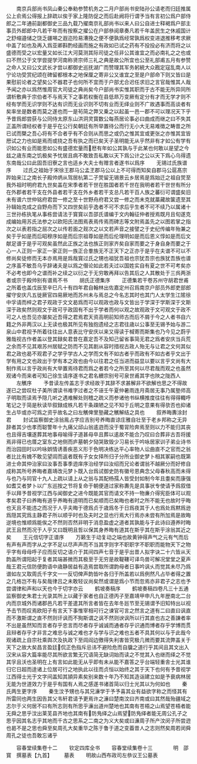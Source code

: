 <!-- { "loadSidebar": true } -->
　　南京兵部尚书凤山秦公奉勑参赞机务之二月户部尚书安陆孙公请老而归廷推属公上俞焉公得报上辞疏以俟于家上隆防促之而后赴阙将行谓予当有言初公爲户部侍郎之二年通前副都御史三品九载乃擢南京礼部尚书以来人曰公自进士释褐爲户部主事员外郎郎中凡若干年而有按察之擢公在户部叅阅章奏凡若千年盖民生之休戚国计之舒缩邉储之饶乏疆埸之遐迩险易漕挽之便不便孰爲经常孰爲权变进退推移考求厥中盖了如也及再入爲亚卿斟酌经画而施之有政如已试之药有不投投必有济而将之以盛德而受之以宏量又如长江大河莫测其际司徒之任非公其谁宜之而必南礼之之也或曰不然公于文学尝提学河南称贤宗师三礼之典是故公所宜也公至礼部甫五月有参赞之命人又曰公文武长才尝以都御史巡抚湖广而赞理其军务躬綂大众戡定寇乱南人以宁论功受赏纪颂在碑留都根本之地保厘之寄非公又谁宜之至是户部命下则又皆曰是果慰前论者之望矣公不器君子也何所不宜而于户部尤合迟任求旧之言官哉惟其人哉予闻之亦以爲然惟周官大司徒之典尚矣今户部尚书实惟其职而于古不能无所异同所谓析敷典于宗伯者不与焉天下之事若权衡在县低昻万变厥有定分有才而无学才则不经有学而无识学则不达有识而无业识则不切有业而无绎业则不广故遇事而高谈者有矣率坐是数者而莫之遂也而一是茍简之弊又乗之以起虽一邑一郡不可以理况天下乎予昔爲郎尝获与公同侍太原东山洪洞灵寳数公每燕居论事必曰曲成而继之曰不失其正盖所谓经权者于是乎在公行矣朝廷有所举置待公而行无小大无易难徴之畴昔之所已试而槩之吾心将有不合者乎有不合则从而思之或仍之惟其宜或更张之亦惟其宜皆厯试之力也如是焉而或挠之吾有执之而已矣天子圣明能无从乎然非有才如公有学有识如公有业而能思如公有盛德宏量而厯有年如公其孰与于此某也何敢以是望之今兹之歳东南之饥极矣予忧居且病不敢致吾私敢以天下爲公计之公以天下爲心乌得遗东南哉公曰此固吾旧寮之言也适乡大夫士有赠言者遂书以爲序
　　无锡过氏族谱序
　　过氏之祖始于宋徐王郡马公孟玊郡马公以上不可得而知矣自郡马公扈髙宗跸始来江之南长子殿帅炳从驾居杭第二子焸留无锡景云乡居焉是爲始迁之祖自焸至我外祖时明府君九世矣盖在宋季者若干世在胜国者若千世在我明者若干世世有所分在外郡者若干支在外县者若干支在外乡者若干支总凡若干百人族之蕃衍可谓盛矣旧未有谱六世仲铭府君尝一修之至十世野舟府君又尝一修之而未克就藁藏故箧遗至其孙辑始克成之自野舟而下又四世矣前乎逸者不可不求后乎生者不可不续乃以属诸十三世孙栋执笔从事栋尝请法于寳寳以吾邵氏谱编于文内翰征仲者授焉既月且旬遂克成编始用苏氏法参之以欧阳氏法图焉表焉传焉而碑志等文附焉盖先之以图若掌之指次之以表若指之屈次之以传若面之觌次之以文若声音之接譬之于史纪传编年殆兼之矣于乎如是而后昭穆序如是而后宗祖尊如是而后伦理明如是而后恩义惇如是而后文献足谱于是乎可观矣虽然此正族之法也族正则家齐矣自家而要之于身自身而要之于心一人正则一家正一家正则一族正合羣族无不正天下之正亦于是乎在夫谱不可以不修尚矣徒修而无本亦焉用是爲哉寳过氏之甥也祖犹吾祖也宗犹吾宗也族犹吾族也谱之序虽不敏吾乌乎辞诸夫是以爲之僣论如此若夫过以国姓实自有夏之世不可考矣亦不必考也即今之谱而补之续之以衍之于无穷敢再拜以告其后之人其散处于三呉两浙者或宗于殿帅别有谱焉不书
　　胡氏正德集序
　　正德集若干卷苏州守胡君世甫之所着也盖戊辰至辛巳凡十有四年君自翰林出佐嘉定州召爲南京户部员外郎吏部郎擢守安庆凡五徙厥官四易厥地而苏州未与焉总之今名志其时也其门人太学生江隂徐中孚请而梓之君子观政于文文曷爲而可以观政也政与文皆出于学深于学斯深于文斯深于政矣然则观文于政可乎政固有不出于学者而何以观之故观政于文可观文于政不可之人也吾见亦屡矣近吾得之君焉君天资高明前知师古而后不屑于今之人者书自六籍之外非两汉以上无读也极其所见有独抱遗经之志君往歳以公事至无锡予始与游二泉山中君视予所着往往出人意表比守安庆以来又得读于椷寄而斯集也乃今见之蔚乎雅哉视古作者盖以登其録矣君昔在嘉定吾不及知己留省事简无君之爲者安庆当兵荒之余而不见其艰苏州居赋之防而不见其剧从容时措视古政人殆无与让君之文何其似君之政也曷不观君子之学乎学古人之学而文有不如古者乎而政有不如古者乎文出于学有用之文也政出于学有本之政也由今以往君之任当进而益显以要以言乎文尚有大制作焉以言乎政尚有大举置焉待君而爲之者若今之所至其何以尽君哉而观之也虽然观诸今而来者可知己徐生请序遂书之君名纉宗别号可泉世甫其字也陜之陇西人
　　左觽序
　　予昔读左传盖志于求经故于其辞不求甚解非不欲解也思之不得故遂已之尝叹杜子美所谓读书难字过者之不诬壬午夏仲暑雨连月斋居无事乃属塾师高子明取而读焉予隠几听之遇难解处则稽之疏义而参诸他书纵横推度往往有得得輙呼笔记之于简是秋读毕叙録成帙凡若干条疎陋之见不知于丘明之意果有得欤否也抑诸生占毕或亦可爲之资乎故名之曰左觽俾里塾藏之觽解结之具也
　　叙养晦夀涂封君
　　封试监察御史涂翁鳯占字应吉别号养晦直谅庄雅自壮至于老乡邦称之无异辞者其少也孝而聪警年十九痛父邱山翁逺逰而没于蜀冐险奔焉至则以力不能归其丧也且得吉壤遂葬其地事母喻得子道甚母卒且葬以逺故不能合乃叹曰合葬非古吾将援焉非得已也厝之室东之地侧而庐墓朝夕恸哭致毁少习易长于吟咏居家训子弟业诗书而治园田时以吟咏娯情诱善疾恶义形于色明决练达平心率物人讼曲直不之官而之翁者比比有媿不敢见望闾而返者既有子女女择所归子分所业御史梦卜相其冢嗣也既第进士命其仲治家曰汝事吾事季逰庠序治经学曰汝绍而兄论者谓翁不越厥分而好修自成称其所号养晦者嘉靖改元梦卜既入台爲试御史防有徽号恩典念父母春秋高而未得与也乃与同官十九人上疏以请上从之翁与其配杨孺人皆受封如制今年且耋矣而康强如耆艾者梦卜以广东巡按之节将复命于朝便道过家称夀先是具事状专使请予爲叙借手以拜予昔视学江西与闻御史之进今既能其官而请文不持一物亷介得宪臣体可以观孝矣君子曰养晦有道乎养晦有道明而已矣顺而已矣晦也者时之所不能无也故时乎晦也天且不能违之而况于人乎夫晦于德爲贞于歳爲冬于日爲夜其于人也爲处爲黙爲逊爲隠其究爲主静君子所以顺乎时也及夫时之显也行焉大行焉亦未尝有所加焉是故晦逆境也惟顺爲能俟之不然则否然非明于消息盈虚之道者其孰能与于此诗曰遵养时晦武王且然而况于人乎又曰既明且哲以保其身养晦有道其在斯乎其在斯乎涂翁其近之矣
　　王元信切字正谱序
　　万籁生于动复动之端也故黄钟得声气之元有气而后有声有声而字从之字不足以尽声声而不当其字则字不职职字不职职而能物天下之物乎字有母母呼子应而反切之语介于其间四声七音于是乎出昔人拟字诀二十六皆从天韵盖所谓阳起于复者其端甚微而其极至于无穷是故鞮鞻可译鸟兽可解况堂堂之夏声哉王君元信防便韵语中歳静居益有造焉尝取所谓韵母者日事吟讽乆而觉其未尽乃爲谱如左又取周氏千字文一一反切俾声韵皆叶各归于所盖若以爲例然凡占毕者得之置之几格岂不有与矣哉律吕之未敢轻议尚矣然或谓是爲小节而忽焉亦非君子之志也予尝谓律和声和以天也今于切字亦云
　　鹤坡奏稿序
　　鹤坡奏稿四卷凡三十五通监察御史朱君士光录其所上以藏于家者也自正德丙子至嘉靖甲申凡九年歴南北二台内而京城外而诸郡邑凡若干差遣其所言者皆在去年冬廵节至无锡谓予旧知特出以视予击节而叹焉欧阳子有言天下事惟宰相可行之谏官可言之然言之道有二曰直曰讽直而不激斯谓之直不然则讦讽而不狥斯谓之讽不然则谀讽所以行其直也古之善諌者率不出是虽然知而言者存乎忠言而尽者存乎诚诚而通者存乎识通而博者存乎学博而贯且辩者存乎才非言之难忠与诚之难也才与学与识之难也五者不具其何以与于此哉今观诸疏上自宗社乘舆次及执政下至闾阎边徼得失利害皆究极几微而要其流弊盖关于天下之故大矣昌言盈廷侃正色指斥忌讳不避险危而自牖之道行乎其间且其文出入汉宋从容大篇率能尽其所欲言繁无冗语简无缺词始而读之不觉其入也继而绎之不觉其孚且沃也圣明在上有言如此能无从乎即有未从能不嘉答之乎台端轻重舎士光其谁归它日超而逹诸上位居可行之地执此以往而贞恒以始终之其于天下也何有予昔视学江西得士光于文字间盖知其頴异素矣别来数十年乃不知其造诣建立如是予衰病林居无能为世道效力于是乎有国有人焉之感遂书诸首简以归士光其以为何如也
　　秦氏两生更字序
　　秦生汶予甥也与其兄濓学于予予喜其业有益欲字称之而怪其有所雷同也两生因告其父韦轩君请予更焉许之濓曰楚南汶曰齐南或曰其然哉殆疆域之志尔于义何居不曰有所志则有所思乎濓出道州楚地也其南有苍梧之山焉望苍梧者能无舜之思乎汶出莱芜县齐地也其南有防鳬绎之山焉望防鳬绎者能无周公孔子之思乎因其名志乎其地而千古之思系之二南之为义大矣或曰濓周子所产汶闵子所尝逰也曷不是之思也舜至矣周孔大矣重华之陈于鲁于道之变葢昔人之志则然矣周若闵舜周孔之徒也吾敢忘诸乎









　　容春堂续集卷十二
　　钦定四库全书
　　容春堂续集卷十三　　　　明　邵寳　撰墓表【九首】
　　墓表
　　明故山西布政司左叅议王公墓表
